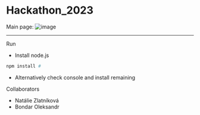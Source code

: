 # Hackathon_2023

Main page:
![image](https://github.com/user-attachments/assets/ed47b1d4-7aae-44d2-aeec-750004a0f22c)

<hr>

Run
* Install node.js
```sh
npm install #
```
* Alternatively check console and install remaining

Collaborators
* Natálie Zlatníková
* Bondar Oleksandr
